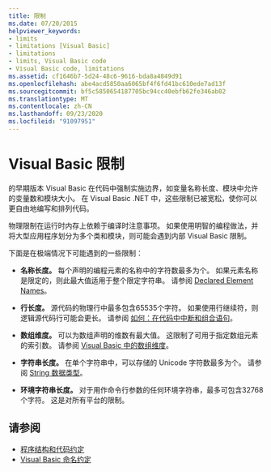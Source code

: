 ```yaml
---
title: 限制
ms.date: 07/20/2015
helpviewer_keywords:
- limits
- limitations [Visual Basic]
- limitations
- limits, Visual Basic code
- Visual Basic code, limitations
ms.assetid: cf1646b7-5d24-48c6-9616-bda8a4849d91
ms.openlocfilehash: abe4acd5850aa6065bf4f6fd41bc610ede7ad13f
ms.sourcegitcommit: bf5c5850654187705bc94cc40ebfb62fe346ab02
ms.translationtype: MT
ms.contentlocale: zh-CN
ms.lasthandoff: 09/23/2020
ms.locfileid: "91097951"
---
```

# <a name="visual-basic-limitations"></a>Visual Basic 限制

的早期版本 Visual Basic 在代码中强制实施边界，如变量名称长度、模块中允许的变量数和模块大小。 在 Visual Basic .NET 中，这些限制已被宽松，使你可以更自由地编写和排列代码。  
  
 物理限制在运行时内存上依赖于编译时注意事项。 如果使用明智的编程做法，并将大型应用程序划分为多个类和模块，则可能会遇到内部 Visual Basic 限制。  
  
 下面是在极端情况下可能遇到的一些限制：  
  
- **名称长度。** 每个声明的编程元素的名称中的字符数最多为个。 如果元素名称是限定的，则此最大值适用于整个限定字符串。 请参阅 [Declared Element Names](../language-features/declared-elements/declared-element-names.md)。  
  
- **行长度。** 源代码的物理行中最多包含65535个字符。 如果使用行继续符，则逻辑源代码行可能会更长。 请参阅 [如何：在代码中中断和组合语句](how-to-break-and-combine-statements-in-code.md)。  
  
- **数组维度。** 可以为数组声明的维数有最大值。 这限制了可用于指定数组元素的索引数。 请参阅 [Visual Basic 中的数组维度](../language-features/arrays/array-dimensions.md)。  
  
- **字符串长度。** 在单个字符串中，可以存储的 Unicode 字符数最多为个。 请参阅 [String 数据类型](../../language-reference/data-types/string-data-type.md)。  
  
- **环境字符串长度。** 对于用作命令行参数的任何环境字符串，最多可包含32768个字符。 这是对所有平台的限制。  
  
## <a name="see-also"></a>请参阅

- [程序结构和代码约定](program-structure-and-code-conventions.md)
- [Visual Basic 命名约定](naming-conventions.md)
